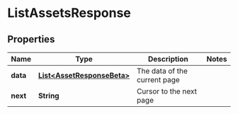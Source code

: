 

# ListAssetsResponse


## Properties

| Name | Type | Description | Notes |
|------------ | ------------- | ------------- | -------------|
|**data** | [**List&lt;AssetResponseBeta&gt;**](AssetResponseBeta.md) | The data of the current page |  |
|**next** | **String** | Cursor to the next page |  |



